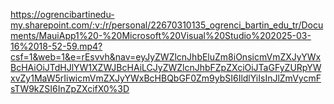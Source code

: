 [https://ogrencibartinedu-my.sharepoint.com/:v:/r/personal/22670310135_ogrenci_bartin_edu_tr/Documents/MauiApp1%20-%20Microsoft%20Visual%20Studio%202025-03-16%2018-52-59.mp4?csf=1&web=1&e=rEsvvh&nav=eyJyZWZlcnJhbEluZm8iOnsicmVmZXJyYWxBcHAiOiJTdHJlYW1XZWJBcHAiLCJyZWZlcnJhbFZpZXciOiJTaGFyZURpYWxvZy1MaW5rIiwicmVmZXJyYWxBcHBQbGF0Zm9ybSI6IldlYiIsInJlZmVycmFsTW9kZSI6InZpZXcifX0%3D
](https://ogrencibartinedu-my.sharepoint.com/:v:/g/personal/22670310135_ogrenci_bartin_edu_tr/EZzUsEsugChOqUblZ7HcjRQB24fPbRufF66LXg93PimbEw)
